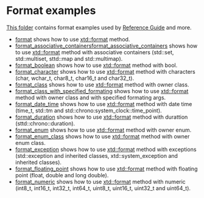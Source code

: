# Format examples

[This folder](.) contains format examples used by [Reference Guide](https://codedocs.xyz/gammasoft71/xtd/) and more.

* [format](format/README.md) shows how to use [xtd::format](../../../src/xtd.core/include/xtd/format.h) method.
* [format_associative_containersformat_associative_containers](format_associative_containers/README.md) shows how to use [xtd::format](../../../src/xtd.core/include/xtd/format.h) method with associative containers (std::set, std::multiset, sttd::map and std::multimap).
* [format_boolean](format_boolean/README.md) shows how to use [xtd::format](../../../src/xtd.core/include/xtd/format.h) method with bool.
* [format_character](format_character/README.md) shows how to use [xtd::format](../../../src/xtd.core/include/xtd/format.h) method with characters (char, wchar_t, char8_t, char16_t and char32_t).
* [format_class](format_class/README.md) shows how to use [xtd::format](../../../src/xtd.core/include/xtd/format.h) method with owner class.
* [format_class_with_specified_formating](format_class_with_specified_formating/README.md) shows how to use [xtd::format](../../../src/xtd.core/include/xtd/format.h) method with owner class and with specified formating args.
* [format_date_time](format_date_time/README.md) shows how to use [xtd::format](../../../src/xtd.core/include/xtd/format.h) method with date time (time_t, std::tm and std::chrono:system_clock::time_point).
* [format_duration](format_duration/README.md) shows how to use [xtd::format](../../../src/xtd.core/include/xtd/format.h) method with durattion (sttd::chrono::duration).
* [format_enum](format_enum/README.md) shows how to use [xtd::format](../../../src/xtd.core/include/xtd/format.h) method with owner enum.
* [format_enum_class](format_enum_class/README.md) shows how to use [xtd::format](../../../src/xtd.core/include/xtd/format.h) method with owner enum class.
* [format_exception](format_exception/README.md) shows how to use [xtd::format](../../../src/xtd.core/include/xtd/format.h) method with exceptions (std::exception and inherited classes, xtd::system_exception and inherited classes).
* [format_floating_point](format_floating_point/README.md) shows how to use [xtd::format](../../../src/xtd.core/include/xtd/format.h) method with floating point (float, double and long double).
* [format_numeric](format_numeric/README.md) shows how to use [xtd::format](../../../src/xtd.core/include/xtd/format.h) method with numeric (int8_t, int16_t, int32_t, int64_t, uint8_t, uint16_t, uint32_t and uint64_t).
